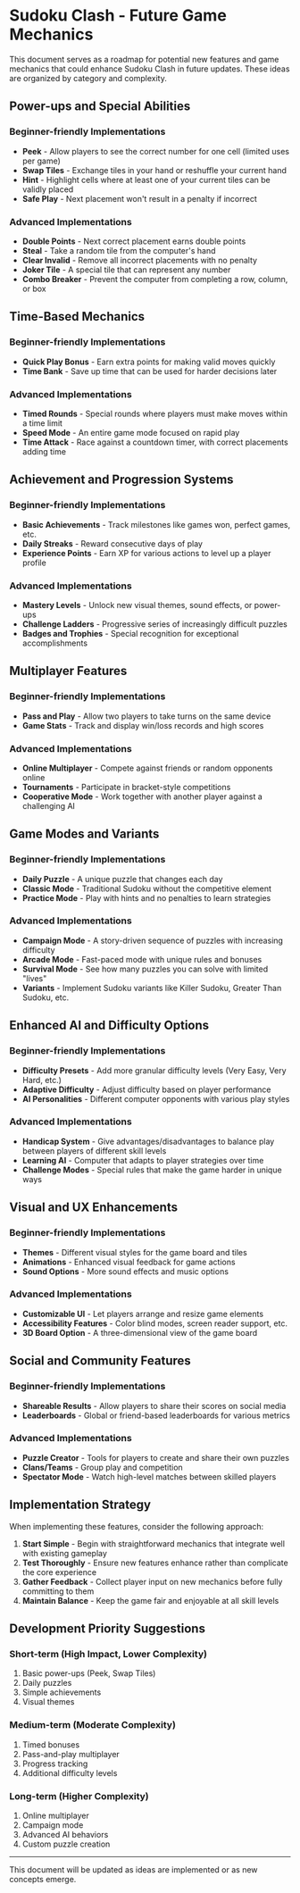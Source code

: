 # Sudoku Clash - Future Game Mechanics

This document serves as a roadmap for potential new features and game mechanics that could enhance Sudoku Clash in future updates. These ideas are organized by category and complexity.

## Power-ups and Special Abilities

### Beginner-friendly Implementations
- **Peek** - Allow players to see the correct number for one cell (limited uses per game)
- **Swap Tiles** - Exchange tiles in your hand or reshuffle your current hand
- **Hint** - Highlight cells where at least one of your current tiles can be validly placed
- **Safe Play** - Next placement won't result in a penalty if incorrect

### Advanced Implementations
- **Double Points** - Next correct placement earns double points
- **Steal** - Take a random tile from the computer's hand
- **Clear Invalid** - Remove all incorrect placements with no penalty
- **Joker Tile** - A special tile that can represent any number
- **Combo Breaker** - Prevent the computer from completing a row, column, or box

## Time-Based Mechanics

### Beginner-friendly Implementations
- **Quick Play Bonus** - Earn extra points for making valid moves quickly
- **Time Bank** - Save up time that can be used for harder decisions later

### Advanced Implementations
- **Timed Rounds** - Special rounds where players must make moves within a time limit
- **Speed Mode** - An entire game mode focused on rapid play
- **Time Attack** - Race against a countdown timer, with correct placements adding time

## Achievement and Progression Systems

### Beginner-friendly Implementations
- **Basic Achievements** - Track milestones like games won, perfect games, etc.
- **Daily Streaks** - Reward consecutive days of play
- **Experience Points** - Earn XP for various actions to level up a player profile

### Advanced Implementations
- **Mastery Levels** - Unlock new visual themes, sound effects, or power-ups
- **Challenge Ladders** - Progressive series of increasingly difficult puzzles
- **Badges and Trophies** - Special recognition for exceptional accomplishments

## Multiplayer Features

### Beginner-friendly Implementations
- **Pass and Play** - Allow two players to take turns on the same device
- **Game Stats** - Track and display win/loss records and high scores

### Advanced Implementations
- **Online Multiplayer** - Compete against friends or random opponents online
- **Tournaments** - Participate in bracket-style competitions
- **Cooperative Mode** - Work together with another player against a challenging AI

## Game Modes and Variants

### Beginner-friendly Implementations
- **Daily Puzzle** - A unique puzzle that changes each day
- **Classic Mode** - Traditional Sudoku without the competitive element
- **Practice Mode** - Play with hints and no penalties to learn strategies

### Advanced Implementations
- **Campaign Mode** - A story-driven sequence of puzzles with increasing difficulty
- **Arcade Mode** - Fast-paced mode with unique rules and bonuses
- **Survival Mode** - See how many puzzles you can solve with limited "lives"
- **Variants** - Implement Sudoku variants like Killer Sudoku, Greater Than Sudoku, etc.

## Enhanced AI and Difficulty Options

### Beginner-friendly Implementations
- **Difficulty Presets** - Add more granular difficulty levels (Very Easy, Very Hard, etc.)
- **Adaptive Difficulty** - Adjust difficulty based on player performance
- **AI Personalities** - Different computer opponents with various play styles

### Advanced Implementations
- **Handicap System** - Give advantages/disadvantages to balance play between players of different skill levels
- **Learning AI** - Computer that adapts to player strategies over time
- **Challenge Modes** - Special rules that make the game harder in unique ways

## Visual and UX Enhancements

### Beginner-friendly Implementations
- **Themes** - Different visual styles for the game board and tiles
- **Animations** - Enhanced visual feedback for game actions
- **Sound Options** - More sound effects and music options

### Advanced Implementations
- **Customizable UI** - Let players arrange and resize game elements
- **Accessibility Features** - Color blind modes, screen reader support, etc.
- **3D Board Option** - A three-dimensional view of the game board

## Social and Community Features

### Beginner-friendly Implementations
- **Shareable Results** - Allow players to share their scores on social media
- **Leaderboards** - Global or friend-based leaderboards for various metrics

### Advanced Implementations
- **Puzzle Creator** - Tools for players to create and share their own puzzles
- **Clans/Teams** - Group play and competition
- **Spectator Mode** - Watch high-level matches between skilled players

## Implementation Strategy

When implementing these features, consider the following approach:

1. **Start Simple** - Begin with straightforward mechanics that integrate well with existing gameplay
2. **Test Thoroughly** - Ensure new features enhance rather than complicate the core experience
3. **Gather Feedback** - Collect player input on new mechanics before fully committing to them
4. **Maintain Balance** - Keep the game fair and enjoyable at all skill levels

## Development Priority Suggestions

### Short-term (High Impact, Lower Complexity)
1. Basic power-ups (Peek, Swap Tiles)
2. Daily puzzles
3. Simple achievements
4. Visual themes

### Medium-term (Moderate Complexity)
1. Timed bonuses
2. Pass-and-play multiplayer
3. Progress tracking
4. Additional difficulty levels

### Long-term (Higher Complexity)
1. Online multiplayer
2. Campaign mode
3. Advanced AI behaviors
4. Custom puzzle creation

---

This document will be updated as ideas are implemented or as new concepts emerge. 